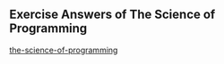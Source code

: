 ## Exercise Answers of The Science of Programming
[the-science-of-programming](the-science-of-programming.jpeg)
